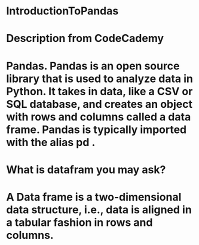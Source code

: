# IntroductionToPandas

# Description from CodeCademy

# Pandas. Pandas is an open source library that is used to analyze data in Python. It takes in data, like a CSV or SQL database, and creates an object with rows and columns called a data frame. Pandas is typically imported with the alias pd .

# What is datafram you may ask?

# A Data frame is a two-dimensional data structure, i.e., data is aligned in a tabular fashion in rows and columns.

